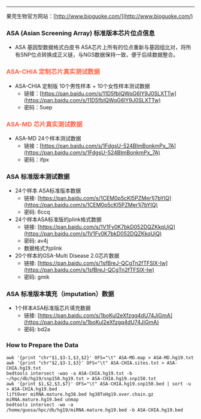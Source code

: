 ----------
果壳生物官方网站：[http://www.bioguoke.com/](http://www.bioguoke.com/)

### ASA (Asian Screening Array) 标准版本芯片位点信息
* ASA 基因型数据格式白皮书
ASA芯片上所有的位点重新与基因组比对，将所有SNP位点转换成正义链，与NGS数据保持一致，便于后续数据整合。
### <font color=#FF6347 >ASA-CHIA 定制芯片真实测试数据</font>
* ASA-CHIA 定制版 10个男性样本 + 10个女性样本测试数据
    * 链接：[https://pan.baidu.com/s/11D5fbIQWqG6lY9J0SLXTTw](https://pan.baidu.com/s/11D5fbIQWqG6lY9J0SLXTTw) 
    * 密码：5uep
### <font color=#FF6347 >ASA-MD 芯片真实测试数据</font>
* ASA-MD 24个样本测试数据
    * 链接：[https://pan.baidu.com/s/1FdgsU-524BImBonkmPx_7A](https://pan.baidu.com/s/1FdgsU-524BImBonkmPx_7A) 
    * 密码：ifpx
### <span id = "jump">ASA 标准版本测试数据</span>
* 24个样本 ASA标准版本数据
    * 链接: [https://pan.baidu.com/s/1CEM0p5cKl5PZMer1j7bYIQ](https://pan.baidu.com/s/1CEM0p5cKl5PZMer1j7bYIQ)
    * 密码: 6ccq
* 24个样本ASA标准版的plink格式数据
    * 链接: [https://pan.baidu.com/s/1V1Fy0K7bkD052DQZKkqUiQ](https://pan.baidu.com/s/1V1Fy0K7bkD052DQZKkqUiQ)
    * 密码: av4j
    * 数据格式为plink
* 20个样本的GSA-Multi Disease 2.0芯片数据
    * 链接: [https://pan.baidu.com/s/1sfBreJ-QCgTn2fTFSlX-Iw](https://pan.baidu.com/s/1sfBreJ-QCgTn2fTFSlX-Iw)
    * 密码: gmik

### ASA 标准版本填充（imputation）数据
* 1个样本ASA标准版芯片填充数据
    * 链接: [https://pan.baidu.com/s/1boKul2eXfzgq4dU74JiGmA](https://pan.baidu.com/s/1boKul2eXfzgq4dU74JiGmA)
    * 密码: bd2a
### How to Prepare the Data
```
awk '{print "chr"$1,$3-1,$3,$2}' OFS="\t" ASA-MD.map > ASA-MD.hg19.txt
awk '{print "chr"$2,$3-1,$3}' OFS="\t" ASA-CHIA.sites.txt > ASA-CHIA.hg19.txt
bedtools intersect -wao -a ASA-CHIA.hg19.txt -b ~/hpc/db/hg19/snp150.hg19.txt > ASA-CHIA.hg19.snp150.txt
awk '{print $1,$2,$3,$7}' OFS="\t" ASA-CHIA.hg19.snp150.bed | sort -u > ASA-CHIA.hg19.bed
liftOver miRNA.mature.hg38.bed hg38ToHg19.over.chain.gz miRNA.mature.hg19.bed unmap
bedtools intersect -wo -a /home/guosa/hpc/db/hg19/miRNA.mature.hg19.bed -b ASA-CHIA.hg19.bed
```


  [1]: https://github.com/bioguoke/RS_white-paper

